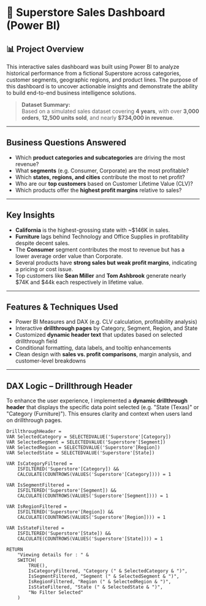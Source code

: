 # 🛒 Superstore Sales Dashboard (Power BI)

## 📊 Project Overview
This interactive sales dashboard was built using Power BI to analyze historical performance from a fictional Superstore across categories, customer segments, geographic regions, and product lines. The purpose of this dashboard is to uncover actionable insights and demonstrate the ability to build end-to-end business intelligence solutions.

> **Dataset Summary:**  
> Based on a simulated sales dataset covering **4 years**, with over **3,000 orders**, **12,500 units sold**, and nearly **$734,000 in revenue**.

---

## Business Questions Answered
- Which **product categories and subcategories** are driving the most revenue?
- What **segments** (e.g. Consumer, Corporate) are the most profitable?
- Which **states, regions, and cities** contribute the most to net profit?
- Who are our **top customers** based on Customer Lifetime Value (CLV)?
- Which products offer the **highest profit margins** relative to sales?

---

## Key Insights
- **California** is the highest-grossing state with ~$146K in sales.
- **Furniture** lags behind Technology and Office Supplies in profitability despite decent sales.
- The **Consumer** segment contributes the most to revenue but has a lower average order value than Corporate.
- Several products have **strong sales but weak profit margins**, indicating a pricing or cost issue.
- Top customers like **Sean Miller** and **Tom Ashbrook** generate nearly $74K and $44k each respectively in lifetime value.

---

## Features & Techniques Used
- Power BI Measures and DAX (e.g. CLV calculation, profitability analysis)
- Interactive **drillthrough pages** by Category, Segment, Region, and State
- Customized **dynamic header text** that updates based on selected drillthrough field
- Conditional formatting, data labels, and tooltip enhancements
- Clean design with **sales vs. profit comparisons**, margin analysis, and customer-level breakdowns

---

## DAX Logic – Drillthrough Header

To enhance the user experience, I implemented a **dynamic drillthrough header** that displays the specific data point selected (e.g. "State (Texas)" or "Category (Furniture)"). This ensures clarity and context when users land on drillthrough pages.

```DAX
DrillthroughHeader = 
VAR SelectedCategory = SELECTEDVALUE('Superstore'[Category])
VAR SelectedSegment = SELECTEDVALUE('Superstore'[Segment])
VAR SelectedRegion = SELECTEDVALUE('Superstore'[Region])
VAR SelectedState = SELECTEDVALUE('Superstore'[State])

VAR IsCategoryFiltered = 
    ISFILTERED('Superstore'[Category]) && 
    CALCULATE(COUNTROWS(VALUES('Superstore'[Category]))) = 1

VAR IsSegmentFiltered = 
    ISFILTERED('Superstore'[Segment]) && 
    CALCULATE(COUNTROWS(VALUES('Superstore'[Segment]))) = 1

VAR IsRegionFiltered = 
    ISFILTERED('Superstore'[Region]) && 
    CALCULATE(COUNTROWS(VALUES('Superstore'[Region]))) = 1

VAR IsStateFiltered = 
    ISFILTERED('Superstore'[State]) && 
    CALCULATE(COUNTROWS(VALUES('Superstore'[State]))) = 1

RETURN
    "Viewing details for : " &
    SWITCH(
        TRUE(),
        IsCategoryFiltered, "Category (" & SelectedCategory & ")",
        IsSegmentFiltered, "Segment (" & SelectedSegment & ")",
        IsRegionFiltered, "Region (" & SelectedRegion & ")",
        IsStateFiltered, "State (" & SelectedState & ")",
        "No Filter Selected"
    )
